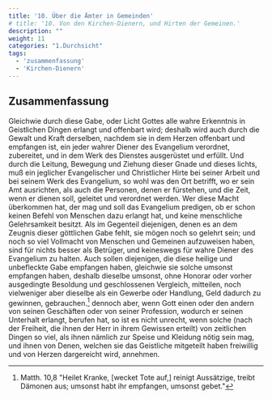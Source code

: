 ```yaml
---
title: '10. Über die Ämter in Gemeinden'
# title: '10. Von den Kirchen-Dienern, und Hirten der Gemeinen.'
description: ""
weight: 11
categories: "1.Durchsicht"
tags:
  - 'zusammenfassung'
  - 'Kirchen-Dienern'
---
```

<!-- Seite 377 -->

Zusammenfassung
---------------


Gleichwie durch diese Gabe, oder Licht Gottes alle
wahre Erkenntnis in Geistlichen Dingen erlangt
und offenbart wird; deshalb wird auch durch die
Gewalt und Kraft derselben, nachdem sie in dem
Herzen offenbart und empfangen ist, ein jeder<!-- Seite 378 -->
wahrer Diener des Evangelium verordnet, zubereitet,
und in dem Werk des Dienstes ausgerüstet und
erfüllt. Und durch die Leitung, Bewegung und
Ziehung dieser Gnade und dieses lichts, muß ein
jeglicher Evangelischer und Christlicher Hirte bei
seiner Arbeit und bei seinem Werk des Evangelium,
so wohl was den Ort betrifft, wo er sein Amt ausrichten,
als auch die Personen, denen er fürstehen,
und die Zeit, wenn er dienen soll, geleitet und verordnet
werden. Wer diese Macht überkommen
hat, der mag und soll das Evangelium predigen, ob
er schon keinen Befehl von Menschen dazu erlangt
hat, und keine menschliche Gelehrsamkeit besitzt.
Als im Gegenteil diejenigen, denen es an
dem Zeugnis dieser göttlichen Gabe fehlt, sie mögen
noch so gelehrt sein; und noch so viel Vollmacht
von Menschen und Gemeinen aufzuweisen haben, sind
für nichts besser als Betrüger, und keineswegs
für wahre Diener des Evangelium zu halten. Auch
sollen diejenigen, die diese heilige und unbefleckte
Gabe empfangen haben, gleichwie sie solche umsonst
empfangen haben, deshalb dieselbe umsonst, ohne
Honorar oder vorher ausgedingte Besoldung
und geschlossenen Vergleich, mitteilen, noch vielweniger
aber dieselbe als ein Gewerbe oder Handlung,
Geld dadurch zu gewinnen, gebrauchen.[^a_pre_10-satz_01]
dennoch aber, wenn Gott einen oder den andern
von seinen Geschäften oder von seiner Profession,
wodurch er seinen Unterhalt erlangt, berufen
hat, so ist es nicht unrecht, wenn solche (nach
der Freiheit, die ihnen der Herr in ihrem Gewissen
erteilt) von zeitlichen Dingen so viel, als ihnen
nämlich zur Speise und Kleidung nötig sein
mag, und ihnen von Denen, welchen sie das Geistliche
mitgeteilt haben freiwillig und von Herzen
dargereicht wird, annehmen.


<!-- Fußnoten -->

[^a_pre_10-satz_01]: Matth. 10,8 "Heilet Kranke, [wecket Tote auf,] reinigt Aussätzige, treibt Dämonen aus; umsonst habt ihr empfangen, umsonst gebet."

